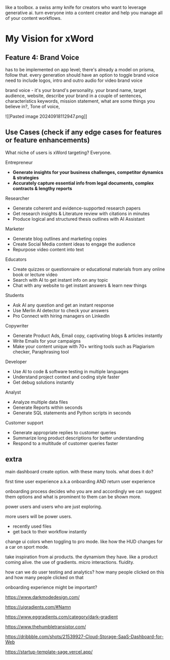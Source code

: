 like a toolbox. a swiss army knife for creators who want to leverage generative ai.
turn everyone into a content creator and help you manage all of your content workflows.

# My Vision for xWord

## Feature 4: Brand Voice

has to be implemented on app level; there's already a model on prisma, follow that. 
every generation should have an option to toggle brand voice
need to include logos, intro and outro audio for video brand voice

brand voice - it's your brand's personality.
your brand name, target audience, website, describe your brand in a couple of sentences, characteristics keywords,  mission statement, what are some things you believe in?, Tone of voice,

![[Pasted image 20240918112947.png]]






## Use Cases (check if any edge cases for features or feature enhancements)

What niche of users is xWord targeting? Everyone.

Entrepreneur

- **Generate insights for your business challenges, competitor dynamics & strategies**
- **Accurately capture essential info from legal documents, complex contracts & lengthy reports** 

Researcher

- Generate coherent and evidence-supported research papers
- Get research insights & Literature review with citations in minutes
- Produce logical and structured thesis outlines with AI Assistant

Marketer

- Generate blog outlines and marketing copies
- Create Social Media content ideas to engage the audience
- Repurpose video content into text

Educators

- Create quizzes or questionnaire or educational materials from any online book or lecture video
- Search with AI to get instant info on any topic
- Chat with any website to get instant answers & learn new things 

Students

- Ask AI any question and get an instant response
- Use Merlin AI detector to check your answers
- Pro Connect with hiring managers on LinkedIn

Copywriter

- Generate Product Ads, Email copy, captivating blogs & articles instantly
- Write Emails for your campaigns
- Make your content unique with 70+ writing tools such as Plagiarism checker, Paraphrasing tool

Developer

- Use AI to code & software testing in multiple languages
- Understand project context and coding style faster
- Get debug solutions instantly 

Analyst

- Analyze multiple data files
- Generate Reports within seconds
- Generate SQL statements and Python scripts in seconds 

Customer support

- Generate appropriate replies to customer queries
- Summarize long product descriptions for better understanding
- Respond to a multitude of customer queries faster 

## extra

main dashboard create option. with these many tools. what does it do?

first time user experience a.k.a onboarding AND return user experience

onboarding process decides who you are and accordingly we can suggest them options and what is prominent to them can be shown more.

power users and users who are just exploring.

more users will be power users.
- recently used files
- get back to their workflow instantly


change ui colors when toggling to pro mode. like how the HUD changes for a car on sport mode.

take inspiration from ai products. the dynamism they have. like a product coming alive. the use of gradients. micro interactions. fluidity. 

how can we do user testing and analytics? how many people clicked on this and how many people clicked on that

onboarding experience might be important?

https://www.darkmodedesign.com/

https://uigradients.com/#Namn

https://www.eggradients.com/category/dark-gradient

https://www.thehumbletransistor.com/

https://dribbble.com/shots/21539927-Cloud-Storage-SaaS-Dashboard-for-Web

https://startup-template-sage.vercel.app/


